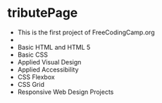 # tributePage

- This is the first project of FreeCodingCamp.org
- 
- Basic HTML and HTML 5
- Basic CSS
- Applied Visual Design
- Applied Accessibility
- CSS Flexbox
- CSS Grid
- Responsive Web Design Projects
